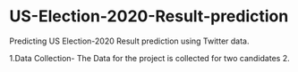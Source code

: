 # US-Election-2020-Result-prediction
Predicting US Election-2020 Result prediction using Twitter data.

1.Data Collection- The Data for the project is collected for two candidates 
2.
